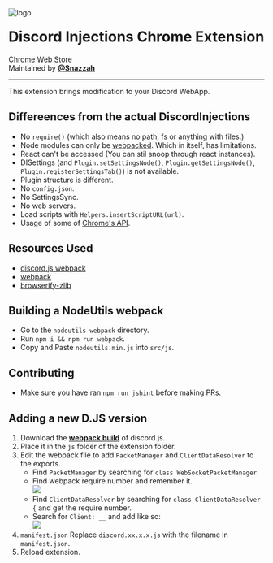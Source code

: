 <img align="left" src="https://i-need.discord.cards/ec6715.png" alt="logo">
<h1>Discord Injections Chrome Extension</h1>
<a href="">Chrome Web Store</a><br>
Maintained by <a href="https://github.com/Snazzah"><b>@Snazzah</b></a>
<br>
<hr>

This extension brings modification to your Discord WebApp.

## Differeences from the actual DiscordInjections
 - No `require()` (which also means no path, fs or anything with files.)
 - Node modules can only be [webpacked](https://webpack.js.org). Which in itself, has limitations.
 - React can't be accessed (You can stil snoop through react instances).
 - DISettings (and `Plugin.setSettingsNode()`, `Plugin.getSettingsNode()`, `Plugin.registerSettingsTab()`) is not available.
 - Plugin structure is different.
 - No `config.json`.
 - No SettingsSync.
 - No web servers.
 - Load scripts with `Helpers.insertScriptURL(url)`.
 - Usage of some of [Chrome's API](https://developer.chrome.com/extensions/declare_permissions).

## Resources Used
 - [discord.js webpack](https://github.com/hydrabolt/discord.js/tree/webpack)
 - [webpack](https://webpack.js.org)
 - [browserify-zlib](https://github.com/devongovett/browserify-zlib)

## Building a NodeUtils webpack
 - Go to the `nodeutils-webpack` directory.
 - Run `npm i && npm run webpack`.
 - Copy and Paste `nodeutils.min.js` into `src/js`.

## Contributing
 - Make sure you have ran `npm run jshint` before making PRs.

## Adding a new D.JS version
1. Download the [**webpack build**](https://github.com/hydrabolt/discord.js/tree/webpack) of discord.js.
2. Place it in the `js` folder of the extension folder.
3. Edit the webpack file to add `PacketManager` and `ClientDataResolver` to the exports.
	- Find `PacketManager` by searching for `class WebSocketPacketManager`.
	- Find webpack require number and remember it.  
	![](https://i-need.discord.cards/c14e61.png)
	- Find `ClientDataResolver` by searching for `class ClientDataResolver {` and get the require number.
	- Search for `Client: __` and add like so:  
	![](https://i-need.discord.cards/086976.png)
4. `manifest.json` Replace `discord.xx.x.x.js` with the filename in `manifest.json`.
5. Reload extension.